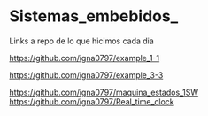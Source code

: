 # Sistemas_embebidos_

Links a repo de lo que hicimos cada dia

https://github.com/igna0797/example_1-1

https://github.com/igna0797/example_3-3

https://github.com/igna0797/maquina_estados_1SW
https://github.com/igna0797/Real_time_clock

